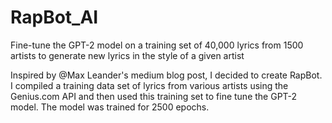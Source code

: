 # RapBot_AI
Fine-tune the GPT-2 model on a training set of 40,000 lyrics from 1500 artists to generate new lyrics in the style of a given artist


Inspired by @Max Leander's medium blog post, I decided to create RapBot. I compiled a training data set of lyrics 
from various artists using the Genius.com API and then used this training set to fine tune the GPT-2 model. The 
model was trained for 2500 epochs.
